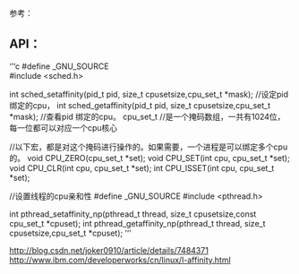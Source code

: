 参考：
## API：
‘’‘c
#define _GNU_SOURCE             
#include <sched.h>

int sched_setaffinity(pid_t pid, size_t cpusetsize,cpu_set_t *mask);    //设定pid 绑定的cpu， 
int sched_getaffinity(pid_t pid, size_t cpusetsize,cpu_set_t *mask);    //查看pid 绑定的cpu。
cpu_set_t  //是一个掩码数组，一共有1024位，每一位都可以对应一个cpu核心

//以下宏，都是对这个掩码进行操作的。如果需要，一个进程是可以绑定多个cpu的。
void CPU_ZERO(cpu_set_t *set);
void CPU_SET(int cpu, cpu_set_t *set);
void CPU_CLR(int cpu, cpu_set_t *set);
int CPU_ISSET(int cpu, cpu_set_t *set);

//设置线程的cpu亲和性
#define _GNU_SOURCE
#include <pthread.h>
 
int pthread_setaffinity_np(pthread_t thread, size_t cpusetsize,const cpu_set_t *cpuset);
int pthread_getaffinity_np(pthread_t thread, size_t cpusetsize,cpu_set_t *cpuset);
’‘’


http://blog.csdn.net/joker0910/article/details/7484371
http://www.ibm.com/developerworks/cn/linux/l-affinity.html
